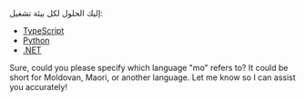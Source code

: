 <!--
CO_OP_TRANSLATOR_METADATA:
{
  "original_hash": "9932d8c613363683e40b6215a35a709c",
  "translation_date": "2025-05-17T10:32:04+00:00",
  "source_file": "03-GettingStarted/03-llm-client/solution/README.md",
  "language_code": "mo"
}
-->
إليك الحلول لكل بيئة تشغيل:

- [TypeScript](./typescript/README.md)
- [Python](./python/README.md)
- [.NET](./dotnet/README.md)

Sure, could you please specify which language "mo" refers to? It could be short for Moldovan, Maori, or another language. Let me know so I can assist you accurately!
